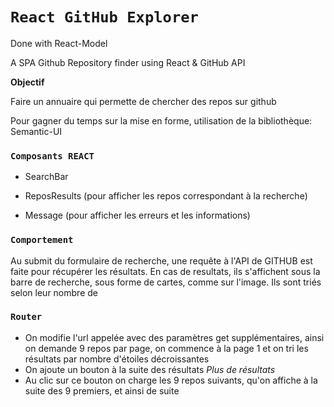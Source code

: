 # `React GitHub Explorer`

Done with React-Model

A SPA Github Repository finder using React & GitHub API

**Objectif**

Faire un annuaire qui permette de chercher des repos sur github

Pour gagner du temps sur la mise en forme, utilisation de la bibliothèque: Semantic-UI

### `Composants REACT`

* SearchBar

* ReposResults (pour afficher les repos correspondant à la recherche)

* Message (pour afficher les erreurs et les informations)

### `Comportement`

Au submit du formulaire de recherche, une requête à l'API de GITHUB est faite pour récupérer les résultats.
En cas de resultats, ils s'affichent sous la barre de recherche, sous forme de cartes, comme sur l'image.
Ils sont triés selon leur nombre de 

### `Router`

- On modifie l'url appelée avec des paramètres get supplémentaires, ainsi on demande 9 repos par page, on commence à la page 1 et on tri les résultats par nombre d'étoiles décroissantes
- On ajoute un bouton à la suite des résultats _Plus de résultats_
- Au clic sur ce bouton on charge les 9 repos suivants, qu'on affiche à la suite des 9 premiers, et ainsi de suite

